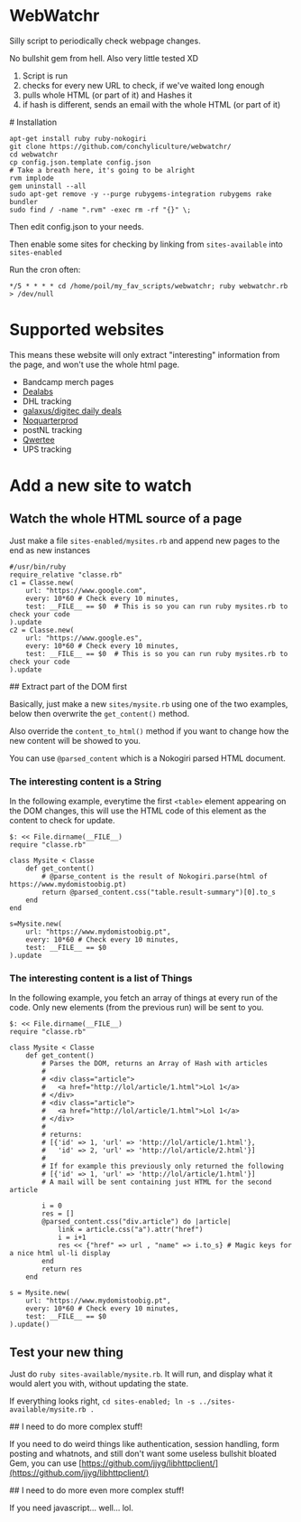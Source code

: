 # WebWatchr

Silly script to periodically check webpage changes.

No bullshit gem from hell. Also very little tested XD

1. Script is run
2. checks for every new URL to check, if we've waited long enough
3. pulls whole HTML (or part of it) and Hashes it
4. if hash is different, sends an email with the whole HTML (or part of it)

# Installation

    apt-get install ruby ruby-nokogiri
    git clone https://github.com/conchyliculture/webwatchr/
    cd webwatchr
    cp config.json.template config.json
    # Take a breath here, it's going to be alright
    rvm implode
    gem uninstall --all
    sudo apt-get remove -y --purge rubygems-integration rubygems rake bundler
    sudo find / -name ".rvm" -exec rm -rf "{}" \;

Then edit config.json to your needs.

Then enable some sites for checking by linking from `sites-available` into `sites-enabled`

Run the cron often:

    */5 * * * * cd /home/poil/my_fav_scripts/webwatchr; ruby webwatchr.rb > /dev/null

# Supported websites

This means these website will only extract "interesting" information from the page, and won't use the whole html page.

* Bandcamp merch pages
* [Dealabs](https://www.dealabs.com)
* DHL tracking
* [galaxus/digitec daily deals](https://www.galaxus.com/LiveShopping/)
* [Noquarterprod](https://www.noquarterprod.com)
* postNL tracking
* [Qwertee](https://www.qwertee.com)
* UPS tracking

# Add a new site to watch

## Watch the whole HTML source of a page

Just make a file `sites-enabled/mysites.rb` and append new pages to the end as new instances

    #/usr/bin/ruby
    require_relative "classe.rb"
    c1 = Classe.new(
        url: "https://www.google.com",
        every: 10*60 # Check every 10 minutes,
        test: __FILE__ == $0  # This is so you can run ruby mysites.rb to check your code
    ).update
    c2 = Classe.new(
        url: "https://www.google.es",
        every: 10*60 # Check every 10 minutes,
        test: __FILE__ == $0  # This is so you can run ruby mysites.rb to check your code
    ).update

## Extract part of the DOM first

Basically, just make a new `sites/mysite.rb` using one of the two examples, below
then overwrite the `get_content()` method.

Also override the `content_to_html()` method if you want to change how the new content will be showed to you.

You can use `@parsed_content` which is a Nokogiri parsed HTML document.

### The interesting content is a String

In the following example, everytime the first `<table>` element appearing on the DOM
changes, this will use the HTML code of this element as the content to check for update.

    $: << File.dirname(__FILE__)
    require "classe.rb"

    class Mysite < Classe
        def get_content()
            # @parse_content is the result of Nokogiri.parse(html of https://www.mydomistoobig.pt)
            return @parsed_content.css("table.result-summary")[0].to_s
        end
    end

    s=Mysite.new(
        url: "https://www.mydomistoobig.pt",
        every: 10*60 # Check every 10 minutes,
        test: __FILE__ == $0
    ).update

### The interesting content is a list of Things

In the following example, you fetch an array of things at every run of the code. 
Only new elements (from the previous run) will be sent to you.

    $: << File.dirname(__FILE__)
    require "classe.rb"

    class Mysite < Classe
        def get_content()
            # Parses the DOM, returns an Array of Hash with articles
            #
            # <div class="article">
            #   <a href="http://lol/article/1.html">Lol 1</a>
            # </div>
            # <div class="article">
            #   <a href="http://lol/article/1.html">Lol 1</a>
            # </div>
            #
            # returns:
            # [{'id' => 1, 'url' => 'http://lol/article/1.html'},
            #   'id' => 2, 'url' => 'http://lol/article/2.html'}]
            #
            # If for example this previously only returned the following
            # [{'id' => 1, 'url' => 'http://lol/article/1.html'}]
            # A mail will be sent containing just HTML for the second article

            i = 0
            res = []
            @parsed_content.css("div.article") do |article|
                link = article.css("a").attr("href")
                i = i+1
                res << {"href" => url , "name" => i.to_s} # Magic keys for a nice html ul-li display
            end
            return res
        end

    s = Mysite.new(
        url: "https://www.mydomistoobig.pt",
        every: 10*60 # Check every 10 minutes,
        test: __FILE__ == $0
    ).update()

## Test your new thing

Just do `ruby sites-available/mysite.rb`. It will run, and display what it would alert you with, without updating the state.

If everything looks right, `cd sites-enabled; ln -s ../sites-available/mysite.rb .`

## I need to do more complex stuff!

If you need to do weird things like authentication, session handling, form posting and whatnots, and still don't want some useless bullshit bloated Gem, you can use [https://github.com/jjyg/libhttpclient/](https://github.com/jjyg/libhttpclient/)

## I need to do more even more complex stuff!

If you need javascript... well... lol.
